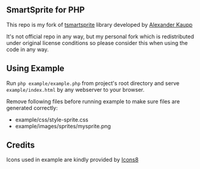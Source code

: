 SmartSprite for PHP
-------------------

This repo is my fork of [tsmartsprite](http://tanila.de/smartsprite) library
developed by [Alexander Kaupp](http://tanila.org)

It's not official repo in any way, but my personal fork which is redistributed
under original license conditions so please consider this when using the code
in any way.

Using Example
-------------

Run `php example/example.php` from project's root directory and serve
`example/index.html` by any webserver to your browser.

Remove following files before running example to make sure files are generated
correctly:

- example/css/style-sprite.css
- example/images/sprites/mysprite.png


Credits
-------

Icons used in example are kindly provided by [Icons8](http://icons8.com/)
